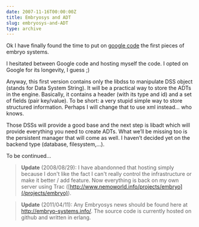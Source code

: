 ```yaml
---
date: 2007-11-16T00:00:00Z
title: Embryosys and ADT
slug: embryosys-and-ADT
type: archive
---
```


Ok I have finally found the time to put on [google code](http://code.google.com/p/embryosys/) the first pieces of embryo systems.

I hesitated between Google code and hosting myself the code. I opted on Google for its longevity, I guess ;)

Anyway, this first version contains only the libdss to manipulate DSS object (stands for Data System String). It will be a practical way to store the ADTs in the engine. Basically, it contains a header (with its type and id) and a set of fields (pair key/value). To be short: a very stupid simple way to store structured information. Perhaps I will change that to use xml instead... who knows.

Those DSSs will provide a good base and the next step is libadt which will provide everything you need to create ADTs. What we’ll be missing too is the persistent manager that will come as well. I haven’t decided yet on the backend type (database, filesystem,...).

To be continued...

> **Update** (2008/08/29): I have abandonned that hosting simply because I don't like the fact I can't really control the infrastructure or make it better / add feature. Now everything is back on my own server using Trac ([http://www.nemoworld.info/projects/embryo](/projects/embryo)).

> **Update** (2011/04/11): Any Embryosys news should be found here at <http://embryo-systems.info/>. The source code is currently hosted on github and written in erlang.
